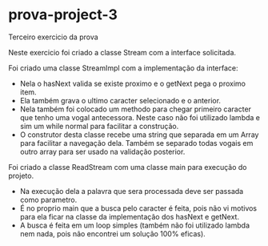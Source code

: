 # prova-project-3
Terceiro exercicio da prova


Neste exercicio foi criado a classe Stream com a interface solicitada.

Foi criado uma classe StreamImpl com a implementação da interface:
* Nela o hasNext valida se existe proximo e o getNext pega o proximo item.
* Ela também grava o ultimo caracter selecionado e o anterior.
* Nela também foi colocado um methodo para chegar primeiro caracter que tenho uma vogal antecessora. Neste caso não foi utilizado lambda e sim um while normal para facilitar a construção.
* O construtor desta classe recebe uma string que separada em um Array para facilitar a navegação dela. Também se separado todas vogais em outro array para ser usado na validação posterior.

Foi criado a classe ReadStream com uma classe main para execução do projeto.
* Na execução dela a palavra que sera processada deve ser passada como parametro.
* É no proprio main que a busca pelo caracter é feita, pois não vi motivos para ela ficar na classe da implementação dos hasNext e getNext.
* A busca é feita em um loop simples (também não foi utilizado lambda nem nada, pois não encontrei um solução 100% eficas).
